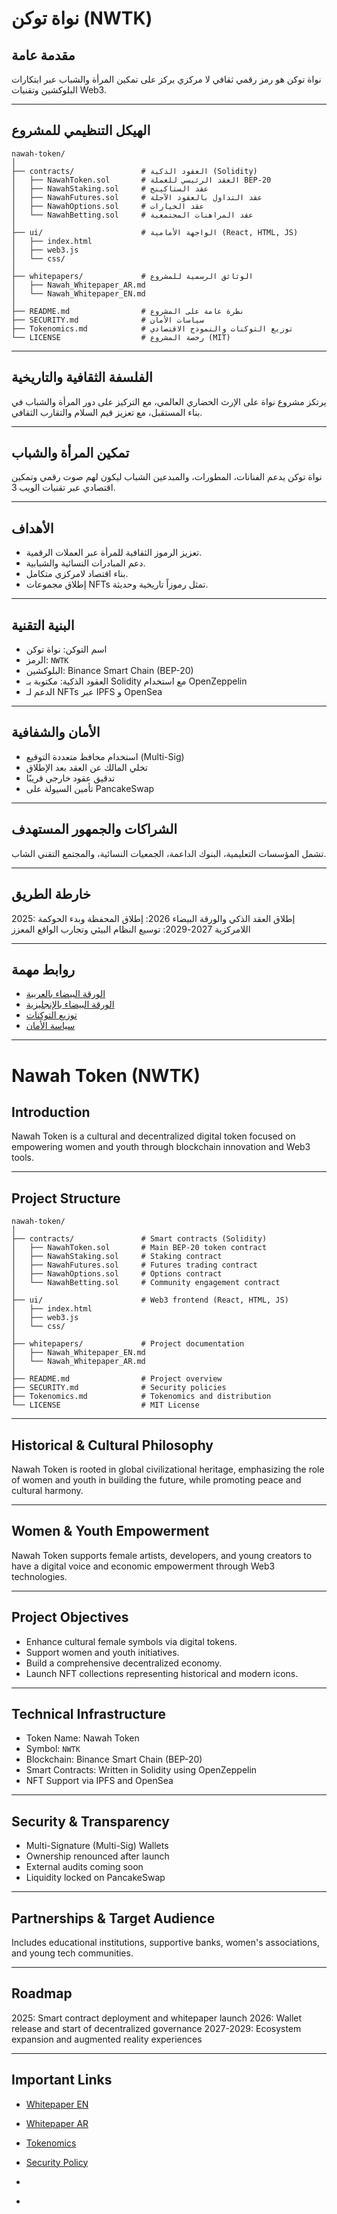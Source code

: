

# نواة توكن (NWTK)

## مقدمة عامة

نواة توكن هو رمز رقمي ثقافي لا مركزي يركز على تمكين المرأة والشباب عبر ابتكارات البلوكشين وتقنيات  Web3.

---

## الهيكل التنظيمي للمشروع

```plaintext
nawah-token/
│
├── contracts/               # العقود الذكية (Solidity)
│   ├── NawahToken.sol       # العقد الرئيسي للعملة BEP-20
│   ├── NawahStaking.sol     # عقد الستاكينج
│   ├── NawahFutures.sol     # عقد التداول بالعقود الآجلة
│   ├── NawahOptions.sol     # عقد الخيارات
│   └── NawahBetting.sol     # عقد المراهنات المجتمعية
│
├── ui/                      # الواجهة الأمامية (React, HTML, JS)
│   ├── index.html
│   ├── web3.js
│   └── css/
│
├── whitepapers/             # الوثائق الرسمية للمشروع
│   ├── Nawah_Whitepaper_AR.md
│   └── Nawah_Whitepaper_EN.md
│
├── README.md                # نظرة عامة على المشروع
├── SECURITY.md              # سياسات الأمان
├── Tokenomics.md            # توزيع التوكنات والنموذج الاقتصادي
└── LICENSE                  # رخصة المشروع (MIT)
````

---

## الفلسفة الثقافية والتاريخية

يرتكز مشروع نواة على الإرث الحضاري العالمي، مع التركيز على دور المرأة والشباب في بناء المستقبل، مع تعزيز قيم السلام والتقارب الثقافي.

---

## تمكين المرأة والشباب

نواة توكن يدعم الفنانات، المطورات، والمبدعين الشباب ليكون لهم صوت رقمي وتمكين اقتصادي عبر تقنيات الويب 3.

---

## الأهداف

* تعزيز الرموز الثقافية للمرأة عبر العملات الرقمية.
* دعم المبادرات النسائية والشبابية.
* بناء اقتصاد لامركزي متكامل.
* إطلاق مجموعات NFTs تمثل رموزاً تاريخية وحديثة.

---

## البنية التقنية

* اسم التوكن: نواة توكن
* الرمز: `NWTK`
* البلوكشين: Binance Smart Chain (BEP-20)
* العقود الذكية: مكتوبة بـ Solidity مع استخدام OpenZeppelin
* الدعم لـ NFTs عبر IPFS و OpenSea

---

## الأمان والشفافية

* استخدام محافظ متعددة التوقيع (Multi-Sig)
* تخلي المالك عن العقد بعد الإطلاق
* تدقيق عقود خارجي قريبًا
* تأمين السيولة على PancakeSwap

---

## الشراكات والجمهور المستهدف

تشمل المؤسسات التعليمية، البنوك الداعمة، الجمعيات النسائية، والمجتمع التقني الشاب.

---

## خارطة الطريق

2025: إطلاق العقد الذكي والورقة البيضاء
2026: إطلاق المحفظة وبدء الحوكمة اللامركزية
2027-2029: توسيع النظام البيئي وتجارب الواقع المعزز

---

## روابط مهمة

* [الورقة البيضاء بالعربية](./whitepapers/Nawah_Whitepaper_AR.md)
* [الورقة البيضاء بالإنجليزية](./whitepapers/Nawah_Whitepaper_EN.md)
* [توزيع التوكنات](./Tokenomics.md)
* [سياسة الأمان](./SECURITY.md)

---

# Nawah Token (NWTK)

## Introduction

Nawah Token is a cultural and decentralized digital token focused on empowering women and youth through blockchain innovation and Web3 tools.

---

## Project Structure

```plaintext
nawah-token/
│
├── contracts/               # Smart contracts (Solidity)
│   ├── NawahToken.sol       # Main BEP-20 token contract
│   ├── NawahStaking.sol     # Staking contract
│   ├── NawahFutures.sol     # Futures trading contract
│   ├── NawahOptions.sol     # Options contract
│   └── NawahBetting.sol     # Community engagement contract
│
├── ui/                      # Web3 frontend (React, HTML, JS)
│   ├── index.html
│   ├── web3.js
│   └── css/
│
├── whitepapers/             # Project documentation
│   ├── Nawah_Whitepaper_EN.md
│   └── Nawah_Whitepaper_AR.md
│
├── README.md                # Project overview
├── SECURITY.md              # Security policies
├── Tokenomics.md            # Tokenomics and distribution
└── LICENSE                  # MIT License
```

---

## Historical & Cultural Philosophy

Nawah Token is rooted in global civilizational heritage, emphasizing the role of women and youth in building the future, while promoting peace and cultural harmony.

---

## Women & Youth Empowerment

Nawah Token supports female artists, developers, and young creators to have a digital voice and economic empowerment through Web3 technologies.

---

## Project Objectives

* Enhance cultural female symbols via digital tokens.
* Support women and youth initiatives.
* Build a comprehensive decentralized economy.
* Launch NFT collections representing historical and modern icons.

---

## Technical Infrastructure

* Token Name: Nawah Token
* Symbol: `NWTK`
* Blockchain: Binance Smart Chain (BEP-20)
* Smart Contracts: Written in Solidity using OpenZeppelin
* NFT Support via IPFS and OpenSea

---

## Security & Transparency

* Multi-Signature (Multi-Sig) Wallets
* Ownership renounced after launch
* External audits coming soon
* Liquidity locked on PancakeSwap

---

## Partnerships & Target Audience

Includes educational institutions, supportive banks, women's associations, and young tech communities.

---

## Roadmap

2025: Smart contract deployment and whitepaper launch
2026: Wallet release and start of decentralized governance
2027-2029: Ecosystem expansion and augmented reality experiences

---

## Important Links

* [Whitepaper EN](./whitepapers/Nawah_Whitepaper_EN.md)
* [Whitepaper AR](./whitepapers/Nawah_Whitepaper_AR.md)
* [Tokenomics](./Tokenomics.md)
* [Security Policy](./SECURITY.md)

* 
-
